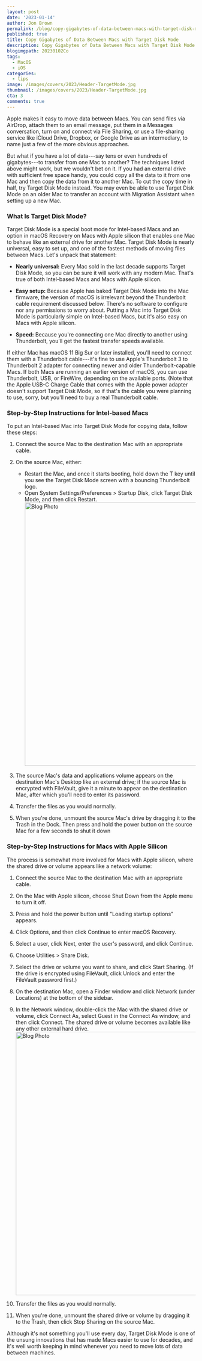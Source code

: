 ```yaml
---
layout: post
date: '2023-01-14'
author: Jon Brown
permalink: /blog/copy-gigabytes-of-data-between-macs-with-target-disk-mode/
published: true
title: Copy Gigabytes of Data Between Macs with Target Disk Mode
description: Copy Gigabytes of Data Between Macs with Target Disk Mode
blogimgpath: 20230102Co
tags:
  - MacOS
  - iOS
categories:
  - tips
image: /images/covers/2023/Header-TargetMode.jpg
thumbnail: /images/covers/2023/Header-TargetMode.jpg
cta: 3
comments: true
---
```

Apple makes it easy to move data between Macs. You can send files via
AirDrop, attach them to an email message, put them in a Messages
conversation, turn on and connect via File Sharing, or use a
file-sharing service like iCloud Drive, Dropbox, or Google Drive as an
intermediary, to name just a few of the more obvious approaches.

But what if you have a lot of data---say tens or even hundreds of
gigabytes---to transfer from one Mac to another? The techniques listed
above might work, but we wouldn't bet on it. If you had an external
drive with sufficient free space handy, you could copy all the data to
it from one Mac and then copy the data from it to another Mac. To cut
the copy time in half, try Target Disk Mode instead. You may even be
able to use Target Disk Mode on an older Mac to transfer an account with
Migration Assistant when setting up a new Mac.​

### What Is Target Disk Mode?

Target Disk Mode is a special boot mode for Intel-based Macs and an
option in macOS Recovery on Macs with Apple silicon that enables one Mac
to behave like an external drive for another Mac. Target Disk Mode is
nearly universal, easy to set up, and one of the fastest methods of
moving files between Macs. Let's unpack that statement:

-   **Nearly universal:** Every Mac sold in the last decade supports
    Target Disk Mode, so you can be sure it will work with any modern
    Mac. That's true of both Intel-based Macs and Macs with Apple
    silicon.

-   **Easy setup:** Because Apple has baked Target Disk Mode into the
    Mac firmware, the version of macOS is irrelevant beyond the
    Thunderbolt cable requirement discussed below. There's no software
    to configure nor any permissions to worry about. Putting a Mac into
    Target Disk Mode is particularly simple on Intel-based Macs, but
    it's also easy on Macs with Apple silicon.

-   **Speed:** Because you're connecting one Mac directly to another
    using Thunderbolt, you'll get the fastest transfer speeds available.

If either Mac has macOS 11 Big Sur or later installed, you'll need to
connect them with a Thunderbolt cable---it's fine to use Apple's
Thunderbolt 3 to Thunderbolt 2 adapter for connecting newer and older
Thunderbolt-capable Macs. If both Macs are running an earlier version of
macOS, you can use Thunderbolt, USB, or FireWire, depending on the
available ports. (Note that the Apple USB-C Charge Cable that comes with
the Apple power adapter doesn't support Target Disk Mode, so if that's
the cable you were planning to use, sorry, but you'll need to buy a real
Thunderbolt cable.

### Step-by-Step Instructions for Intel-based Macs

To put an Intel-based Mac into Target Disk Mode for copying data, follow
these steps:

1.  Connect the source Mac to the destination Mac with an appropriate
    cable.

2.  On the source Mac, either:

    -   Restart the Mac, and once it starts booting, hold down the T key
        until you see the Target Disk Mode screen with a bouncing
        Thunderbolt logo.
    -   Open System Settings/Preferences > Startup Disk, click Target
        Disk Mode, and then click Restart.
        <img alt="Blog Photo" src="{{ site.site_cdn }}/images/blog/2023/20230102Co/image2.png" class="img-fluid rounded m-2" width="700" />

3.  The source Mac's data and applications volume appears on the
    destination Mac's Desktop like an external drive; if the source Mac
    is encrypted with FileVault, give it a minute to appear on the
    destination Mac, after which you'll need to enter its password.

4.  Transfer the files as you would normally.

5.  When you're done, unmount the source Mac's drive by dragging it to
    the Trash in the Dock. Then press and hold the power button on the
    source Mac for a few seconds to shut it down

### Step-by-Step Instructions for Macs with Apple Silicon

The process is somewhat more involved for Macs with Apple silicon, where
the shared drive or volume appears like a network volume:

1.  Connect the source Mac to the destination Mac with an appropriate
    cable.

2.  On the Mac with Apple silicon, choose Shut Down from the Apple menu
    to turn it off.

3.  Press and hold the power button until "Loading startup options"
    appears.

4.  Click Options, and then click Continue to enter macOS Recovery.

5.  Select a user, click Next, enter the user's password, and click
    Continue.

6.  Choose Utilities > Share Disk.

7.  Select the drive or volume you want to share, and click Start
    Sharing. (If the drive is encrypted using FileVault, click Unlock
    and enter the FileVault password first.)

8.  On the destination Mac, open a Finder window and click Network
    (under Locations) at the bottom of the sidebar.

9.  In the Network window, double-click the Mac with the shared drive or
    volume, click Connect As, select Guest in the Connect As window, and
    then click Connect. The shared drive or volume becomes available
    like any other external hard drive.
    <img alt="Blog Photo" src="{{ site.site_cdn }}/images/blog/2023/20230102Co/image3.png" class="img-fluid rounded m-2" width="700" />

10.  Transfer the files as you would normally.

11.  When you're done, unmount the shared drive or volume by dragging it
    to the Trash, then click Stop Sharing on the source Mac.

Although it's not something you'll use every day, Target Disk Mode is
one of the unsung innovations that has made Macs easier to use for
decades, and it's well worth keeping in mind whenever you need to move
lots of data between machines.